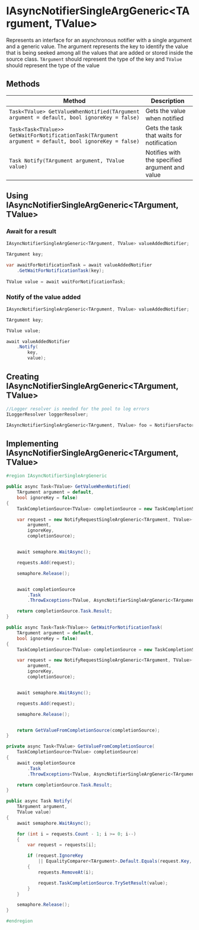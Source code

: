 # IAsyncNotifierSingleArgGeneric\<TArgument, TValue\>

Represents an interface for an asynchronous notifier with a single argument and a generic value. The argument represents the key to identify the value that is being seeked among all the values that are added or stored inside the source class. `TArgument` should represent the type of the key and `TValue` should represent the type of the value

## Methods

Method | Description
--- | ---
`Task<TValue> GetValueWhenNotified(TArgument argument = default, bool ignoreKey = false)` | Gets the value when notified
`Task<Task<TValue>> GetWaitForNotificationTask(TArgument argument = default, bool ignoreKey = false)` | Gets the task that waits for notification
`Task Notify(TArgument argument, TValue value)` | Notifies with the specified argument and value

## Using IAsyncNotifierSingleArgGeneric\<TArgument, TValue\>

### Await for a result

```csharp
IAsyncNotifierSingleArgGeneric<TArgument, TValue> valueAddedNotifier;

TArgument key;

var awaitForNotificationTask = await valueAddedNotifier
	.GetWaitForNotificationTask(key);
			
TValue value = await waitForNotificationTask;
```

### Notify of the value added

```csharp
IAsyncNotifierSingleArgGeneric<TArgument, TValue> valueAddedNotifier;

TArgument key;

TValue value;

await valueAddedNotifier
	.Notify(
		key,
		value);
```

## Creating IAsyncNotifierSingleArgGeneric\<TArgument, TValue\>

```csharp
//Logger resolver is needed for the pool to log errors
ILoggerResolver loggerResolver;

IAsyncNotifierSingleArgGeneric<TArgument, TValue> foo = NotifiersFactory.BuildAsyncNotifierSingleArgGeneric<TArgument, TValue>(loggerResolver);
```

## Implementing IAsyncNotifierSingleArgGeneric\<TArgument, TValue\>

```csharp
#region IAsyncNotifierSingleArgGeneric

public async Task<TValue> GetValueWhenNotified(
	TArgument argument = default,
	bool ignoreKey = false)
{
	TaskCompletionSource<TValue> completionSource = new TaskCompletionSource<TValue>();

	var request = new NotifyRequestSingleArgGeneric<TArgument, TValue>(
		argument,
		ignoreKey,
		completionSource);


	await semaphore.WaitAsync();

	requests.Add(request);

	semaphore.Release();


	await completionSource
		.Task
		.ThrowExceptions<TValue, AsyncNotifierSingleArgGeneric<TArgument, TValue>>(logger);

	return completionSource.Task.Result;
}

public async Task<Task<TValue>> GetWaitForNotificationTask(
	TArgument argument = default,
	bool ignoreKey = false)
{
	TaskCompletionSource<TValue> completionSource = new TaskCompletionSource<TValue>();

	var request = new NotifyRequestSingleArgGeneric<TArgument, TValue>(
		argument,
		ignoreKey,
		completionSource);


	await semaphore.WaitAsync();

	requests.Add(request);

	semaphore.Release();


	return GetValueFromCompletionSource(completionSource);
}

private async Task<TValue> GetValueFromCompletionSource(
	TaskCompletionSource<TValue> completionSource)
{
	await completionSource
		.Task
		.ThrowExceptions<TValue, AsyncNotifierSingleArgGeneric<TArgument, TValue>>(logger);

	return completionSource.Task.Result;
}

public async Task Notify(
	TArgument argument,
	TValue value)
{
	await semaphore.WaitAsync();

	for (int i = requests.Count - 1; i >= 0; i--)
	{
		var request = requests[i];

		if (request.IgnoreKey
			|| EqualityComparer<TArgument>.Default.Equals(request.Key, argument))
		{
			requests.RemoveAt(i);

			request.TaskCompletionSource.TrySetResult(value);					
		}
	}

	semaphore.Release();
}

#endregion
```
